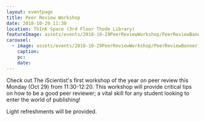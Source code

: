 ```yaml
---
layout: eventpage
title: Peer Review Workshop
date: 2018-10-29 11:30
location: ThInK Space (3rd Floor Thode Library)
featureImage: assets/events/2018-10-29PeerReviewWorkshop/PeerReviewBanner.jpg
carousel:
  - image: assets/events/2018-10-29PeerReviewWorkshop/PeerReviewBanner.jpg
    caption:
    pc:
    date:
---
```

Check out The iScientist's first workshop of the year on peer review this Monday (Oct 29) from 11:30-12:20. This workshop will provide critical tips on how to be a good peer reviewer; a vital skill for any student looking to enter the world of publishing!

Light refreshments will be provided.
